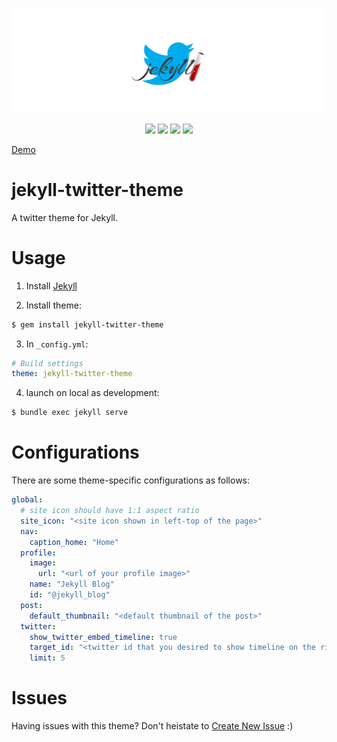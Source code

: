![IMAGE](image.png)

<p align="center">
  <img src="https://img.shields.io/gem/v/jekyll-twitter-theme?style=for-the-badge">
  <img src="https://img.shields.io/github/license/kkent030315/jekyll-twitter-theme?style=for-the-badge">
  <img src="https://img.shields.io/travis/kkent030315/jekyll-twitter-theme?style=for-the-badge">
  <img src="https://img.shields.io/badge/DEMO-AVAILABLE-%23008000?style=for-the-badge">
</p>

[Demo](https://www.godeye.club/jekyll-twitter-theme/)

# jekyll-twitter-theme

A twitter theme for Jekyll.

# Usage

1. Install [Jekyll](https://jekyllrb.com/docs/step-by-step/01-setup/)

2. Install theme:

```sh
$ gem install jekyll-twitter-theme
```

3. In `_config.yml`:

```yml
# Build settings
theme: jekyll-twitter-theme
```

4. launch on local as development:

```sh
$ bundle exec jekyll serve
```

# Configurations

There are some theme-specific configurations as follows:

```yml
global:
  # site icon should have 1:1 aspect ratio
  site_icon: "<site icon shown in left-top of the page>"
  nav:
    caption_home: "Home"
  profile:
    image:
      url: "<url of your profile image>"
    name: "Jekyll Blog"
    id: "@jekyll_blog"
  post:
    default_thumbnail: "<default thumbnail of the post>"
  twitter:
    show_twitter_embed_timeline: true
    target_id: "<twitter id that you desired to show timeline on the right side of the page>"
    limit: 5
```

# Issues

Having issues with this theme? Don't heistate to [Create New Issue](https://github.com/kkent030315/jekyll-twitter-theme/issues) :)
